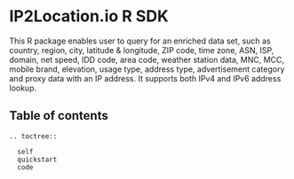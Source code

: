 IP2Location.io R SDK
========================
This R package enables user to query for an enriched data set, such as country, region, city, latitude & longitude, ZIP code, time zone, ASN, ISP, domain, net speed, IDD code, area code, weather station data, MNC, MCC, mobile brand, elevation, usage type, address type, advertisement category and proxy data with an IP address. It supports both IPv4 and IPv6 address lookup.

## Table of contents
 ```{eval-rst}
 .. toctree::

   self
   quickstart
   code
 ```
